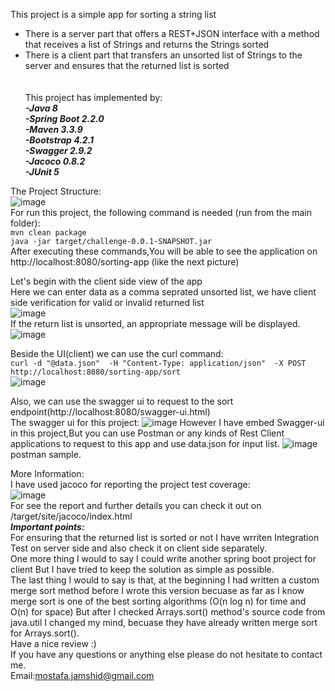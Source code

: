 This project is a simple app for sorting a string list
- There is a server part that offers a REST+JSON interface with a method that receives a list of Strings and returns the Strings sorted
- There is a client part that transfers an unsorted list of Strings to the server and ensures that the returned list is sorted\
\
\
This project has implemented by:\
***-Java 8***\
***-Spring Boot 2.2.0***\
***-Maven 3.3.9***\
***-Bootstrap 4.2.1***\
***-Swagger 2.9.2***\
***-Jacoco 0.8.2***\
***-JUnit 5***

The Project Structure:\
![image](https://drive.google.com/uc?export=view&id=1OgVVWvJft45i8q-wpO9dBZY280s52Sfn)
\
For run this project, the following command is needed (run from the main folder):\
`mvn clean package`\
`java -jar target/challenge-0.0.1-SNAPSHOT.jar`\
After executing these commands,You will be able to see the application on http://localhost:8080/sorting-app (like the next picture)


Let's begin with the client side view of the app\
Here we can enter data as a comma seprated unsorted list, we have client side verification for valid or invalid returned list\
![image](https://drive.google.com/uc?export=view&id=14Z6JSZg3OJ6xxcUYsmmqjk4Rn3xMXMhH)
\
If the return list is unsorted, an appropriate message will be displayed.
\
 ![image](https://drive.google.com/uc?export=view&id=1GkldIYnAI8qZ2OZcNRWy0s3dT0ZlcnT5)
 
Beside the UI(client) we can use the curl command:\
`curl -d "@data.json"  -H "Content-Type: application/json"  -X POST http://localhost:8080/sorting-app/sort`\
![image](https://drive.google.com/uc?export=view&id=1SL2qzdSvV15Ro67e-0N3EZaagzv5GyLf)

Also, we can use the swagger ui to request to the sort endpoint(http://localhost:8080/swagger-ui.html)\
The swagger ui for this project:
![image](https://drive.google.com/uc?export=view&id=1KHn-8lD35K3JDC-__9A6L3rPZwe9NiaJ)
However I have embed Swagger-ui in this project,But you can use Postman or any kinds of Rest Client applications to request to this app and use data.json for input list.
![image](https://drive.google.com/uc?export=view&id=1w74SQi6zSPtyt-82sqHpay-K29IOk-3R)
postman sample.


More Information:\
I have used jacoco for reporting the project test coverage:\
![image](https://drive.google.com/uc?export=view&id=1drx1VBen9ft40PiIzZfaPBI9NS9FpiJl)\
For see the report and further details you can check it out on /target/site/jacoco/index.html\
***Important points:***\
 For ensuring that the returned list is sorted or not I have wrriten Integration Test on server side and also check it on client side separately.\
 One more thing I would to say I could write another spring boot project for client But I have tried to keep the solution as simple as possible.\
 The last thing I would to say is that, at the beginning I had written a custom merge sort method before I wrote this version becuase as far as I know merge sort is one of the best sorting algorithms (O(n log n) for time and O(n) for space) But after I checked Arrays.sort() method's source code from java.util I changed my mind, becuase they have already written merge sort for Arrays.sort().\
Have a nice review :) \
If you have any questions or anything else please do not hesitate to contact me.\
Email:mostafa.jamshid@gmail.com




 
